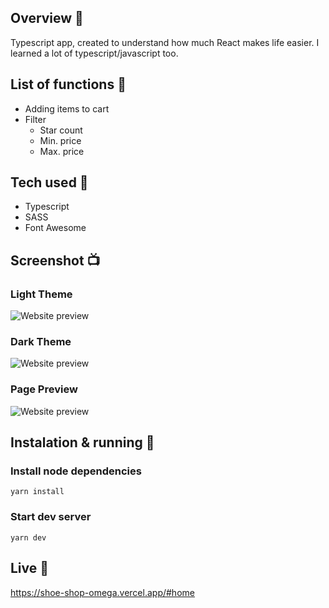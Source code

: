 ## Overview 🎉
Typescript app, created to understand how much React makes life easier. I learned a lot of typescript/javascript too. 

## List of functions 📃
- Adding items to cart
- Filter
    - Star count
    - Min. price
    - Max. price

## Tech used 🔧
- Typescript
- SASS
- Font Awesome

## Screenshot 📺
### Light Theme
![Website preview](https://github.com/MaciejGarncarski/maciejgarncarski.github.io/blob/master/screenshots/home.png?raw=true "Homepage")
### Dark Theme
![Website preview](https://github.com/MaciejGarncarski/maciejgarncarski.github.io/blob/master/screenshots/shop.png?raw=true  "Shop")
### Page Preview
![Website preview](https://github.com/MaciejGarncarski/maciejgarncarski.github.io/blob/master/screenshots/cart.png?raw=true  "Cart")

## Instalation & running 💾

### Install node dependencies
```
yarn install
```

### Start dev server
```
yarn dev
```

## Live 📍
https://shoe-shop-omega.vercel.app/#home